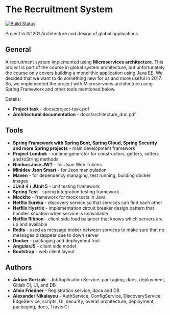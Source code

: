 # The Recruitment System
[![Build Status](https://travis-ci.org/WolfAlexander/TheRecruitmentSystem.svg?branch=master)](https://travis-ci.org/WolfAlexander/TheRecruitmentSystem)

Project in IV1201 Architecture and design of global applications

## General
A recruitment system implemented using **Microservices architecture**. This project is part of the course in global system architecture, but unfortunately the course only covers building a monolithic application using Java EE. We decided that we want to do something new for us and more useful in 2017. So, we implemented the project with Microservices architecture using Spring Framework and other tools mentioned below. 

Details:
* **Project task** - docs/project-task.pdf
* **Architectural documentation** - docs/architecture_doc.pdf

## Tools
* **Spring Framework with Spring Boot, Spring Cloud, Spring Security and more Spring projects** - main development framework 
* **Project Lombok** - runtime generator for constructors, getters, setters and toString methods
* **Nimbus Jose JWT** - for Json Web Tokens
* **Minidev Json Smart** - for Json manipulation
* **Maven** - for dependency managing, test running, building docker images 
* **JUnit 4 / JUnit 5** - unit testing framework 
* **Spring Test** - spring integration testing framework 
* **Mockito**  - framework for mock tests in Java 
* **Netflix Eureka**  - discovery service so that services can find each other 
* **Netflix Hystrix** - implementation circuit breaker design pattern that handles situation when service is unavailable 
* **Netflix Ribbon** - client side load balancer that knows which servers are up and available 
* **Redis** - used as message broker between services to make sure that no messages disappear due to down server 
* **Docker** - packaging and deployment tool 
* **AngularJS** - client side model 
* **Bootstrap** - web client layout

## Authors
* **Adrian Gortzak**  - JobApplication Service, packaging, docs, deployment, Gitlab CI, UI, and DB
* **Albin Friedner**   - Registration service, docs and DB
* **Alexander Nikalayeu** - AuthService, ConfigService, DiscoveryService, EdgeService, scripts, UI, security, overall architecture, deployment, packaging, docs, Travis CI

